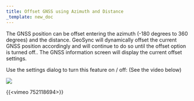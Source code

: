 ```yaml
---
title: Offset GNSS using Azimuth and Distance
_template: new_doc
---
```



The GNSS position can be offset entering the azimuth (-180 degrees to 360 degrees) and the distance.  GeoSync will dynamically offset the current GNSS position accordingly and will continue to do so until the offset option is turned off..  The GNSS information screen will display the current offset settings.

Use the settings dialog to turn this feature on / off:  (See the video below)

![](/images/azimuthdistanceoffset.png)

{{<vimeo 752118694>}}
